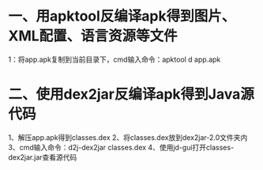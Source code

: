 # 一、用apktool反编译apk得到图片、XML配置、语言资源等文件
1：将app.apk复制到当前目录下，cmd输入命令：apktool d app.apk
# 二、使用dex2jar反编译apk得到Java源代码
1、解压app.apk得到classes.dex
2、将classes.dex放到dex2jar-2.0文件夹内
3、cmd输入命令：d2j-dex2jar classes.dex
4、使用jd-gui打开classes-dex2jar.jar查看源代码
